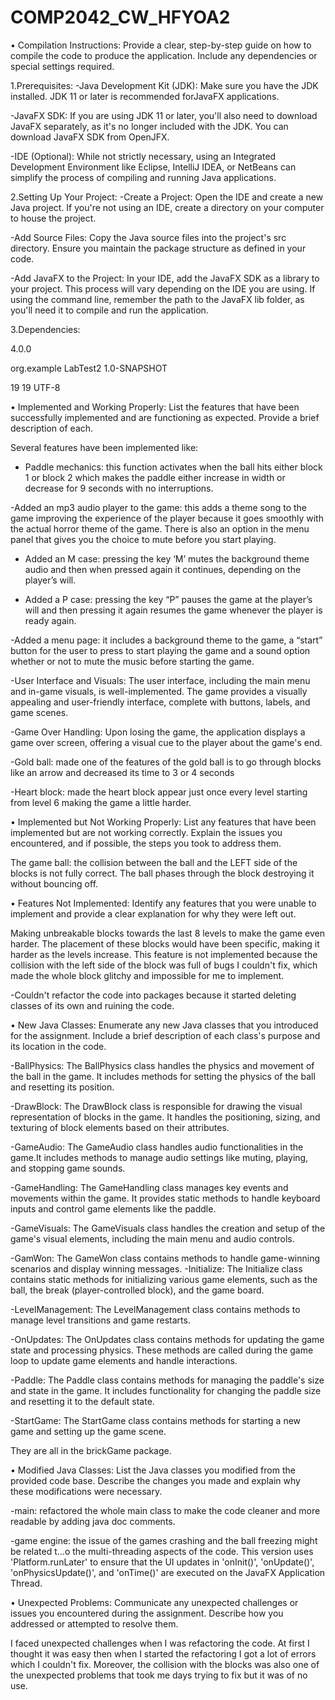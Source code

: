 # COMP2042_CW_HFYOA2
• Compilation Instructions: Provide a clear, step-by-step guide on how to compile the code to produce the application. Include any dependencies or special settings required.

1.Prerequisites:
-Java Development Kit (JDK): Make sure you have the JDK installed. JDK 11 or later is recommended forJavaFX applications.

-JavaFX SDK: If you are using JDK 11 or later, you'll also need to download JavaFX separately, as it's no longer included with the JDK. You can download JavaFX SDK from OpenJFX.

-IDE (Optional): While not strictly necessary, using an Integrated Development Environment like Eclipse, IntelliJ IDEA, or NetBeans can simplify the process of compiling and running Java applications.

2.Setting Up Your Project:
-Create a Project: Open the IDE and create a new Java project. If you're not using an IDE, create a directory on your computer to house the project.

-Add Source Files: Copy the Java source files into the project's src directory. Ensure you maintain the package structure as defined in your code.

-Add JavaFX to the Project:
In your IDE, add the JavaFX SDK as a library to your project. This process will vary depending on the IDE you are using.
If using the command line, remember the path to the JavaFX lib folder, as you'll need it to compile and run the application.

3.Dependencies:
<?xml version="1.0" encoding="UTF-8"?>
<project xmlns="http://maven.apache.org/POM/4.0.0"
xmlns:xsi="http://www.w3.org/2001/XMLSchema-instance"
xsi:schemaLocation="http://maven.apache.org/POM/4.0.0 http://maven.apache.org/xsd/maven-4.0.0.xsd">
<modelVersion>4.0.0</modelVersion>

<groupId>org.example</groupId>
<artifactId>LabTest2</artifactId>
<version>1.0-SNAPSHOT</version>

   <properties>
       <maven.compiler.source>19</maven.compiler.source>
       <maven.compiler.target>19</maven.compiler.target>
       <project.build.sourceEncoding>UTF-8</project.build.sourceEncoding>
   </properties>







• Implemented and Working Properly: List the features that have been successfully implemented and are functioning as expected. Provide a brief description of each.

Several features have been implemented like:

- Paddle mechanics: this function activates when the ball hits either block 1 or block 2 which makes the paddle either increase in width or decrease for 9 seconds with no interruptions.


-Added an mp3 audio player to the game: this adds a theme song to the game improving the experience of the player because it goes smoothly with the actual horror theme of the game. There is also an option in the menu panel that gives you the choice to mute before you start playing.

- Added an M case: pressing the key ‘M’ mutes the background theme audio and then when pressed again it continues, depending on the player’s will.

- Added a P case: pressing the key “P” pauses the game at the player’s will and then pressing it again resumes the game whenever the player is ready again.

-Added a menu page: it includes a background theme to the game, a “start” button for the user to press to start playing the game and a sound option whether or not to mute the music before starting the game.

-User Interface and Visuals: The user interface, including the main menu and in-game visuals, is well-implemented. The game provides a visually appealing and user-friendly interface, complete with buttons, labels, and game scenes.

-Game Over Handling: Upon losing the game, the application displays a game over screen, offering a visual cue to the player about the game's end.

-Gold ball: made one of the features of the gold ball is to go through blocks like an arrow and decreased its time to 3 or 4 seconds

-Heart block: made the heart block appear just once every level starting from level 6 making the game a little harder.




• Implemented but Not Working Properly: List any features that have been implemented but are not working correctly. Explain the issues you encountered, and if possible, the steps you took to address them.

The game ball: the collision between the ball and the LEFT side of the blocks is not fully correct. The ball phases through the block destroying it without bouncing off.


• Features Not Implemented: Identify any features that you were unable to implement and provide a clear explanation for why they were left out.

Making unbreakable blocks towards the last 8 levels to make the game even harder. The placement of these blocks would have been specific, making it harder as the levels increase. This feature is not implemented because the collision with the left side of the block was full of bugs I couldn't fix, which made the whole block glitchy and impossible for me to implement.

-Couldn't refactor the code into packages because it started deleting classes of its own and ruining the code.

• New Java Classes: Enumerate any new Java classes that you introduced for the assignment. Include a brief description of each class's purpose and its location in the code.

-BallPhysics: The BallPhysics class handles the physics and movement of the ball in the game.
It includes methods for setting the physics of the ball and resetting its position.

-DrawBlock: The DrawBlock class is responsible for drawing the visual representation of blocks in the game. It handles the positioning, sizing, and texturing of block elements based on their attributes.


-GameAudio: The GameAudio class handles audio functionalities in the game.It includes methods to manage audio settings like muting, playing, and stopping game sounds.


-GameHandling: The GameHandling class manages key events and movements within the game. It provides static methods to handle keyboard inputs and control game elements like the paddle.

-GameVisuals: The GameVisuals class handles the creation and setup of the game's visual elements, including the main menu and audio controls.


-GamWon: The GameWon class contains methods to handle game-winning scenarios and display winning messages.
-Initialize: The Initialize class contains static methods for initializing various game elements, such as the ball, the break (player-controlled block), and the game board.

-LevelManagement: The LevelManagement class contains methods to manage level transitions and game restarts.


-OnUpdates: The OnUpdates class contains methods for updating the game state and processing physics. These methods are called during the game loop to update game elements and handle interactions.

-Paddle: The Paddle class contains methods for managing the paddle's size and state in the game. It includes functionality for changing the paddle size and resetting it to the default state.


-StartGame: The StartGame class contains methods for starting a new game and setting up the game scene.

They are all in the brickGame package.

• Modified Java Classes: List the Java classes you modified from the provided code base. Describe the changes you made and explain why these modifications were necessary.

-main:  refactored the whole main class to make the code cleaner and more readable by adding java doc comments.

-game engine: the issue of the games crashing and the ball freezing might be related t…o the multi-threading aspects of the code. This version uses 'Platform.runLater' to ensure that the UI updates in 'onInit()', 'onUpdate()', 'onPhysicsUpdate()', and 'onTime()' are executed on the JavaFX Application Thread.

• Unexpected Problems: Communicate any unexpected challenges or issues you encountered during the assignment. Describe how you addressed or attempted to resolve them.

I faced unexpected challenges when I was refactoring the code. At first I thought it was easy then when I started the refactoring I got a lot of errors which I couldn't fix. Moreover, the collision with the blocks was also one of the unexpected problems that took me days trying to fix but it was of no use.  

